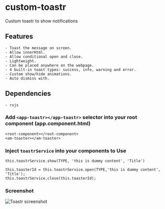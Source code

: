 # custom-toastr
Custom toastr to show notifications

## Features
```
- Toast the message on screen.
- Allow innerHtml.
- Allow conditional open and close.
- Lightweight.
- Can be placed anywhere on the webpage.
- 4 built-in toast types: success, info, warning and error.
- Custom show/hide animations.
- Auto dismiss with.
```

## Dependencies
```
- rxjs
```

### Add `<app-toastr></app-toastr>` selector into your root component (app.component.html)
```
<root-component></root-component>
<am-toaster></am-toaster>
```

### Inject `toastrService` into your components to Use
```
this.toastrService.show(TYPE, 'this is dummy content', 'Title')

this.toasterId = this.toastrService.open(TYPE,'this is dummy content', 'Title');
this.toastrService.close(this.toasterId);
```
### Screenshot 
![Toastr screenshot](https://github.com/viveksurushe/custom-toastr/blob/master/screenshot.png)
